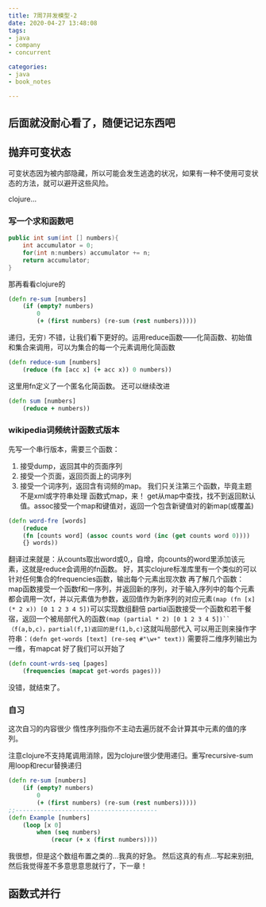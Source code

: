 ```yaml
---
title: 7周7并发模型-2
date: 2020-04-27 13:48:08
tags:
- java
- company
- concurrent

categories:
- java
- book_notes

---
```


后面就没耐心看了，随便记记东西吧
---

## 抛弃可变状态
可变状态因为被内部隐藏，所以可能会发生逃逸的状况，如果有一种不使用可变状态的方法，就可以避开这些风险。

clojure...
### 写一个求和函数吧
```java
public int sum(int [] numbers){
    int accumulator = 0;
    for(int n:numbers) accumulator += n;
    return accumulator;
}
```
那再看看clojure的
```clojure
(defn re-sum [numbers]
    (if (empty? numbers)
        0
        (+ (first numbers) (re-sum (rest numbers)))))
```
递归，无穷`)`
不错，让我们看下更好的。运用reduce函数——化简函数、初始值和集合来调用，可以为集合的每一个元素调用化简函数
```clojure
(defn reduce-sum [numbers]
    (reduce (fn [acc x] (+ acc x)) 0 numbers))
```
这里用fn定义了一个匿名化简函数。
还可以继续改进
```clojure
(defn sum [numbers]
    (reduce + numbers))
```

### wikipedia词频统计函数式版本
先写一个串行版本，需要三个函数：
1. 接受dump，返回其中的页面序列
2. 接受一个页面，返回页面上的词序列
3. 接受一个词序列，返回含有词频的map。
我们只关注第三个函数，毕竟主题不是xml或字符串处理
函数式map，来！
get从map中查找，找不到返回默认值。assoc接受一个map和键值对，返回一个包含新键值对的新map(或覆盖)
```clojure
(defn word-fre [words]
    (reduce
    (fn [counts word] (assoc counts word (inc (get counts word 0))))
    {} words))
```
翻译过来就是：从counts取出word或0,，自增，向counts的word里添加该元素，这就是reduce会调用的fn函数。
好，其实clojure标准库里有一个类似的可以针对任何集合的frequencies函数，输出每个元素出现次数
再了解几个函数：
map函数接受一个函数f和一序列，并返回新的序列，对于输入序列中的每个元素都会调用一次f，并以元素值为参数，返回值作为新序列的对应元素`(map (fn [x] (* 2 x)) [0 1 2 3 4 5])`可以实现数组翻倍
partial函数接受一个函数和若干餐宿，返回一个被局部代入的函数`(map (partial * 2) [0 1 2 3 4 5])``（f(a,b,c)，partial(f,1)返回的是f(1,b,c)`这就叫局部代入
可以用正则来操作字符串：`(defn get-words [text] (re-seq #"\w+" text))`
需要将二维序列输出为一维，有mapcat
好了我们可以开始了
```clojure
(defn count-wrds-seq [pages]
    (frequencies (mapcat get-words pages)))
```
没错，就结束了。

### 自习
这次自习的内容很少
惰性序列指你不主动去遍历就不会计算其中元素的值的序列。

注意clojure不支持尾调用消除，因为clojure很少使用递归。重写recursive-sum用loop和recur替换递归
```clojure
(defn re-sum [numbers]
    (if (empty? numbers)
        0
        (+ (first numbers) (re-sum (rest numbers)))))
;;----------------------------------------
(defn Example [numbers]
    (loop [x 0] 
        when (seq numbers)
            (recur (+ x (first numbers))))
```
我很想，但是这个数组布置之类的...我真的好急。
然后这真的有点...写起来别扭,然后我觉得差不多意思意思就行了，下一章！

## 函数式并行